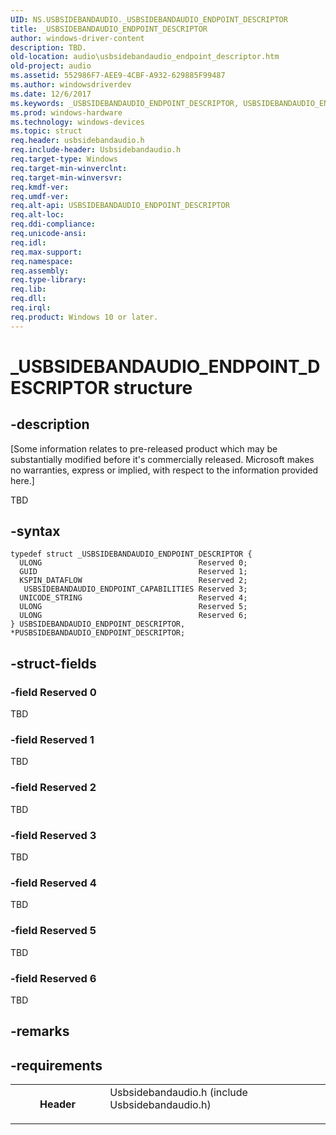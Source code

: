 ```yaml
---
UID: NS.USBSIDEBANDAUDIO._USBSIDEBANDAUDIO_ENDPOINT_DESCRIPTOR
title: _USBSIDEBANDAUDIO_ENDPOINT_DESCRIPTOR
author: windows-driver-content
description: TBD.
old-location: audio\usbsidebandaudio_endpoint_descriptor.htm
old-project: audio
ms.assetid: 552986F7-AEE9-4CBF-A932-629885F99487
ms.author: windowsdriverdev
ms.date: 12/6/2017
ms.keywords: _USBSIDEBANDAUDIO_ENDPOINT_DESCRIPTOR, USBSIDEBANDAUDIO_ENDPOINT_DESCRIPTOR, *PUSBSIDEBANDAUDIO_ENDPOINT_DESCRIPTOR
ms.prod: windows-hardware
ms.technology: windows-devices
ms.topic: struct
req.header: usbsidebandaudio.h
req.include-header: Usbsidebandaudio.h
req.target-type: Windows
req.target-min-winverclnt: 
req.target-min-winversvr: 
req.kmdf-ver: 
req.umdf-ver: 
req.alt-api: USBSIDEBANDAUDIO_ENDPOINT_DESCRIPTOR
req.alt-loc: 
req.ddi-compliance: 
req.unicode-ansi: 
req.idl: 
req.max-support: 
req.namespace: 
req.assembly: 
req.type-library: 
req.lib: 
req.dll: 
req.irql: 
req.product: Windows 10 or later.
---
```


# _USBSIDEBANDAUDIO_ENDPOINT_DESCRIPTOR structure



## -description
<p class="CCE_Message">[Some information relates to pre-released product which may be substantially modified before it's commercially released. Microsoft makes no warranties, express or implied, with respect to the information provided here.]

TBD



## -syntax

````
typedef struct _USBSIDEBANDAUDIO_ENDPOINT_DESCRIPTOR {
  ULONG                                   Reserved 0;
  GUID                                    Reserved 1;
  KSPIN_DATAFLOW                          Reserved 2;
   USBSIDEBANDAUDIO_ENDPOINT_CAPABILITIES Reserved 3;
  UNICODE_STRING                          Reserved 4;
  ULONG                                   Reserved 5;
  ULONG                                   Reserved 6;
} USBSIDEBANDAUDIO_ENDPOINT_DESCRIPTOR, *PUSBSIDEBANDAUDIO_ENDPOINT_DESCRIPTOR;
````


## -struct-fields

### -field Reserved 0

TBD


### -field Reserved 1

TBD


### -field Reserved 2

TBD


### -field Reserved 3

TBD


### -field Reserved 4

TBD


### -field Reserved 5

TBD


### -field Reserved 6

TBD


## -remarks


## -requirements
<table>
<tr>
<th width="30%">
Header

</th>
<td width="70%">
<dl>
<dt>Usbsidebandaudio.h (include Usbsidebandaudio.h)</dt>
</dl>
</td>
</tr>
</table>